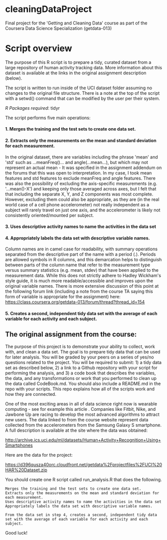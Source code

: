 # cleaningDataProject
Final project for the 'Getting and Cleaning Data' course as part of the Coursera Data Science Specialization (getdata-013)

# Script overview
The purpose of this R script is to prepare a tidy, curated dataset from a large repository of human activity tracking data. More information about this dataset is available at the links in the original assignment description (below). 

The script is written to run inside of the UCI dataset folder assuming no changes to the original file structure. There is a note at the top of the script with a setwd() command that can be modified by the user per their system. 

*R Packages required*: tidyr

The script performs five main operations:
#### 1. Merges the training and the test sets to create one data set.
#### 2. Extracts only the measurements on the mean and standard deviation for each measurement. 
In the original dataset, there are variables including the phrase 'mean' and 'std' such as ...meanFreq()... and angle(...mean...), but which may not represent an actual mean - It was specified in the assignment addendum on the forums that this was open to interpretation. In my case, I took mean features and std features to exclude meanFreq and angle features. 
There was also the possibility of excluding the axis-specific measurements (e.g. '...mean()-X') and keeping only those averaged across axes, but I felt that that including the separate X, Y, and Z components was most complete. However, excluding them could also be appropriate, as they are (in the real world case of a cell phone accelerometer) not really independent as a subject will rarely travel on just one axis, and the accelerometer is likely not consistently oriented/mounted per subject.
#### 3. Uses descriptive activity names to name the activities in the data set

#### 4. Appropriately labels the data set with descriptive variable names. 
Column names are in camel case for readability, with summary operations separated from the descriptive part of the name with a period (.). Periods are allowed symbols in R columns, and this demarcation helps to distinguish between parts of the column name that refer to the measurement type versus summary statistics (e.g. mean, stdev) that have been applied to the measurement data. 
While this does not strictly adhere to Hadley Wickham's style guide, it is much more readable/accessible and improves upon the original variable names. There is more extensive discussion of this point at the following forum link (including a note from the course TA saying this form of variable is appropriate for the assignment) here: https://class.coursera.org/getdata-013/forum/thread?thread_id=154
#### 5. Creates a second, independent tidy data set with the average of each variable for each activity and each subject.



## The original assignment from the course: 
The purpose of this project is to demonstrate your ability to collect, work with, and clean a data set. The goal is to prepare tidy data that can be used for later analysis. You will be graded by your peers on a series of yes/no questions related to the project. You will be required to submit: 1) a tidy data set as described below, 2) a link to a Github repository with your script for performing the analysis, and 3) a code book that describes the variables, the data, and any transformations or work that you performed to clean up the data called CodeBook.md. You should also include a README.md in the repo with your scripts. This repo explains how all of the scripts work and how they are connected. 

One of the most exciting areas in all of data science right now is wearable computing - see for example this article . Companies like Fitbit, Nike, and Jawbone Up are racing to develop the most advanced algorithms to attract new users. The data linked to from the course website represent data collected from the accelerometers from the Samsung Galaxy S smartphone. A full description is available at the site where the data was obtained:

http://archive.ics.uci.edu/ml/datasets/Human+Activity+Recognition+Using+Smartphones

Here are the data for the project:

https://d396qusza40orc.cloudfront.net/getdata%2Fprojectfiles%2FUCI%20HAR%20Dataset.zip

 You should create one R script called run_analysis.R that does the following. 

    Merges the training and the test sets to create one data set.
    Extracts only the measurements on the mean and standard deviation for each measurement. 
    Uses descriptive activity names to name the activities in the data set
    Appropriately labels the data set with descriptive variable names. 

    From the data set in step 4, creates a second, independent tidy data set with the average of each variable for each activity and each subject.

Good luck!
